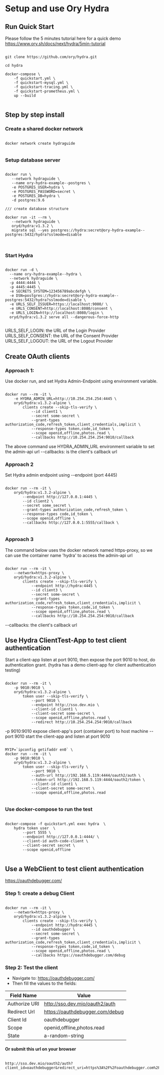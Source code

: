 # Setup and use Ory Hydra  
  
## Run Quick Start   

Please follow the 5 minutes tutorial here for a quick demo
https://www.ory.sh/docs/next/hydra/5min-tutorial      
  
```      
    
git clone https://github.com/ory/hydra.git      
      
cd hydra      
        
docker-compose \      
    -f quickstart.yml \      
    -f quickstart-mysql.yml \      
    -f quickstart-tracing.yml \      
    -f quickstart-prometheus.yml \      
    up --build     
     
```  

## Step by step install   
### Create a shared docker network
   
```    
    
docker network create hydraguide      
    
```  
  
### Setup database server   
```    
      
docker run \      
   --network hydraguide \     
   --name ory-hydra-example--postgres \     
   -e POSTGRES_USER=hydra \     
   -e POSTGRES_PASSWORD=secret \     
   -e POSTGRES_DB=hydra \     
   -d postgres:9.6      
    
/// create database structure     
    
docker run -it --rm \      
   --network hydraguide \     
   oryd/hydra:v1.3.2 \     
   migrate sql --yes postgres://hydra:secret@ory-hydra-example--postgres:5432/hydra?sslmode=disable       
    
    
```  
  
### Start  Hydra

```
    
docker run -d \      
  --name ory-hydra-example--hydra \
  --network hydraguide \
  -p 4444:4444 \
  -p 4445:4445 \
  -e SECRETS_SYSTEM=123456789abcdefgh \
  -e DSN=postgres://hydra:secret@ory-hydra-example--postgres:5432/hydra?sslmode=disable \
  -e URLS_SELF_ISSUER=https://localhost:9000/ \
  -e URLS_CONSENT=http://localhost:8080/consent \
  -e URLS_LOGIN=http://localhost:8080/login \
  oryd/hydra:v1.3.2 serve all --dangerous-force-http
    
```  
URLS_SELF_LOGIN: the URL of the Login Provider      
URLS_SELF_CONSENT: the URL of the Consent Provider      
URLS_SELF_LOGOUT: the URL of the Logout Provider      
  
## Create OAuth clients
### Approach 1:

Use docker run, and set Hydra Admin-Endpoint using environment variable.  
  
```
    
docker run --rm -it \
    -e HYDRA_ADMIN_URL=http://10.254.254.254:4445 \
    oryd/hydra:v1.3.2-alpine \
        clients create --skip-tls-verify \
            --id client1 \
            --secret some-secret \
            --grant-types authorization_code,refresh_token,client_credentials,implicit \
            --response-types token,code,id_token \
            --scope openid,offline,photos.read \
            --callbacks http://10.254.254.254:9010/callback

```
The above command use HYDRA_ADMIN_URL environment variable to set the admin-api url
--callbacks: is the client's callback url
  
### Approach 2

Set Hydra admin endpoint using --endpoint  (port 4445)
  
``` 

docker run --rm -it \
    oryd/hydra:v1.3.2-alpine \
        --endpoint http://127.0.0.1:4445 \
        --id client2 \
        --secret some_secret \
        --grant-types authorization_code,refresh_token \
        --response-types code,id_token \
        --scope openid,offline \
        --callbacks http://127.0.0.1:5555/callback \
      
```  

### Approach 3

The command below uses the docker network named https-proxy, so we can use the container name 'hydra' to access the admin-api url

```

docker run --rm -it \
    --network=https-proxy \
	oryd/hydra:v1.3.2-alpine \
		clients create --skip-tls-verify \
			--endpoint http://hydra:4445 \
			--id client3 \
			--secret some-secret \
			--grant-types authorization_code,refresh_token,client_credentials,implicit \
			--response-types token,code,id_token \
			--scope openid,offline,photos.read \
			--callbacks http://10.254.254.254:9010/callback

```
--callbacks: the client's callback url  

## Use Hydra ClientTest-App to test client authentication

Start a client-app listen at port 9010, then expose the port 9010 to host, do authentication grant.
(hydra has a demo client-app for client authentication testing)

```

docker run --rm -it \
    -p 9010:9010 \
    oryd/hydra:v1.3.2-alpine \
        token user --skip-tls-verify \
            --port 9010 \
            --endpoint http://sso.dev.mio \
            --client-id client1 \
            --client-secret some-secret \
            --scope openid,offline,photos.read \
            --redirect http://10.254.254.254:9010/callback

```
-p 9010:9010 expose client-app's port (container port) to host machine
--port 9010 start the client-app and listen at port 9010


```

MYIP=`ipconfig getifaddr en0` \
docker run --rm -it \
    -p 9010:9010 \
    oryd/hydra:v1.3.2-alpine \
        token user --skip-tls-verify \
            --port 9010 \
            --auth-url http://192.168.5.119:4444/oauth2/auth \
            --token-url http://192.168.5.119:4444/oauth2/token \
            --client-id client1 \
            --client-secret some-secret \
            --scope openid,offline,photos.read
           
```
  
### Use docker-compose to run the test

```

docker-compose -f quickstart.yml exec hydra  \
    hydra token user  \
        --port 5555 \
        --endpoint http://127.0.0.1:4444/ \
        --client-id auth-code-client \
        --client-secret secret \
        --scope openid,offline
    
```

## Use a WebClient to test client authentication
https://oauthdebugger.com/

### Step 1: create a debug Client

```shell script

docker run --rm -it \
    --network=https-proxy \
	oryd/hydra:v1.3.2-alpine \
		clients create --skip-tls-verify \
			--endpoint http://hydra:4445 \
			--id oauthdebugger \
			--secret some-secret \
			--grant-types authorization_code,refresh_token,client_credentials,implicit \
			--response-types token,code,id_token \
			--scope openid,offline,photos.read \
			--callbacks https://oauthdebugger.com/debug

```

### Step 2: Test the client 

- Navigate to: https://oauthdebugger.com/
- Then fill the values to the fields:

| Field Name   | Value  |
|---|---|
| Authorize URI  | http://sso.dev.mio/oauth2/auth   |
| Redirect Url  | https://oauthdebugger.com/debug |
| Client Id  | oauthdebugger  |
| Scope  | openid,offline,photos.read  |
| State  | a-random-string  |

#### Or submit this url on your browser

```

http://sso.dev.mio/oauth2/auth?client_id=oauthdebugger&redirect_uri=https%3A%2F%2Foauthdebugger.com%2Fdebug&scope=openid%20offline%20photos.read&response_type=code&response_mode=query&state=asdfkjahsdflkajshflaksjhflaskjfhlaskdfjhaslkfjhaslhdfjk&nonce=o460bjdflq

```

